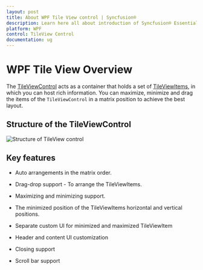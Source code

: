 ```yaml
---
layout: post
title: About WPF Tile View control | Syncfusion®
description: Learn here all about introduction of Syncfusion® Essential Studio® WPF Tile View control, its elements and more.
platform: WPF
control: TileView Control
documentation: ug
---
```


# WPF Tile View Overview

The [TileViewControl](https://help.syncfusion.com/cr/wpf/Syncfusion.Windows.Shared.TileViewControl.html) acts as a container that holds a set of [TileViewItems](https://help.syncfusion.com/cr/wpf/Syncfusion.Windows.Shared.TileViewItem.html), in which you can host rich information. You can maximize, minimize and drag the items of the `TileViewControl` in a matrix position to achieve the best layout. 

## Structure of the TileViewControl

![Structure of TileView control](Getting-Started_images/Getting-Started_img1.jpg)

## Key features

* Auto arrangements in the matrix order.

* Drag-drop support - To arrange the TileViewItems.

* Maximizing and minimizing support.

* The minimized position of the TileViewItems horizontal and vertical positions.

* Separate custom UI for minimized and maximized TileViewItem

* Header and content UI customization

* Closing support

* Scroll bar support


